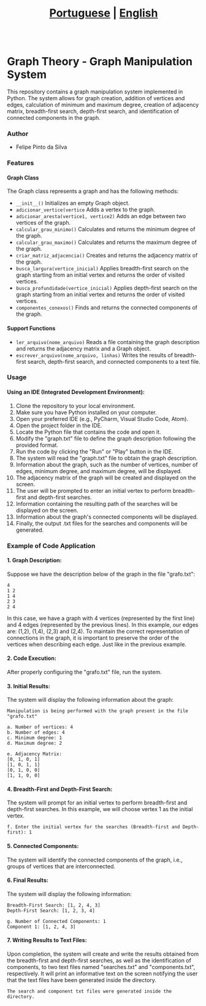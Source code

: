 # <div align="center"><a href="/README.md">Portuguese</a> | <a href="/README_EN.md">English</a></div>
<br><br>
# Graph Theory - Graph Manipulation System
This repository contains a graph manipulation system implemented in Python. The system allows for graph creation, addition of vertices and edges, calculation of minimum and maximum degree, creation of adjacency matrix, breadth-first search, depth-first search, and identification of connected components in the graph.

### Author
* Felipe Pinto da Silva

### Features
#### Graph Class
The Graph class represents a graph and has the following methods:

* ```__init__()``` Initializes an empty Graph object.
* ```adicionar_vertice(vertice``` Adds a vertex to the graph.
* ```adicionar_aresta(vertice1, vertice2)``` Adds an edge between two vertices of the graph.
* ```calcular_grau_minimo()``` Calculates and returns the minimum degree of the graph.
* ```calcular_grau_maximo()``` Calculates and returns the maximum degree of the graph.
* ```criar_matriz_adjacencia()``` Creates and returns the adjacency matrix of the graph.
* ```busca_largura(vertice_inicial)``` Applies breadth-first search on the graph starting from an initial vertex and returns the order of visited vertices.
* ```busca_profundidade(vertice_inicial)``` Applies depth-first search on the graph starting from an initial vertex and returns the order of visited vertices.
* ```componentes_conexos()``` Finds and returns the connected components of the graph.

#### Support Functions
* ```ler_arquivo(nome_arquivo)``` Reads a file containing the graph description and returns the adjacency matrix and a Graph object.
* ```escrever_arquivo(nome_arquivo, linhas)``` Writes the results of breadth-first search, depth-first search, and connected components to a text file.

### Usage
#### Using an IDE (Integrated Development Environment):

1. Clone the repository to your local environment.
2. Make sure you have Python installed on your computer.
3. Open your preferred IDE (e.g., PyCharm, Visual Studio Code, Atom).
4. Open the project folder in the IDE.
5. Locate the Python file that contains the code and open it.
6. Modify the "graph.txt" file to define the graph description following the provided format.
7. Run the code by clicking the "Run" or "Play" button in the IDE.
8. The system will read the "graph.txt" file to obtain the graph description.
9. Information about the graph, such as the number of vertices, number of edges, minimum degree, and maximum degree, will be displayed.
10. The adjacency matrix of the graph will be created and displayed on the screen.
11. The user will be prompted to enter an initial vertex to perform breadth-first and depth-first searches.
12. Information containing the resulting path of the searches will be displayed on the screen.
13. Information about the graph's connected components will be displayed.
14. Finally, the output .txt files for the searches and components will be generated.

### Example of Code Application
#### 1. Graph Description:
Suppose we have the description below of the graph in the file "grafo.txt":
```
4
1 2
1 4
2 3
2 4
```
In this case, we have a graph with 4 vertices (represented by the first line) and 4 edges (represented by the previous lines). In this example, our edges are: (1,2), (1,4), (2,3) and (2,4). To maintain the correct representation of connections in the graph, it is important to preserve the order of the vertices when describing each edge. Just like in the previous example.

#### 2. Code Execution:
After properly configuring the "grafo.txt" file, run the system.

#### 3. Initial Results:
The system will display the following information about the graph:
```
Manipulation is being performed with the graph present in the file "grafo.txt"

a. Number of vertices: 4
b. Number of edges: 4
c. Minimum degree: 1
d. Maximum degree: 2

e. Adjacency Matrix:
[0, 1, 0, 1]
[1, 0, 1, 1]
[0, 1, 0, 0]
[1, 1, 0, 0]
```
#### 4. Breadth-First and Depth-First Search:
The system will prompt for an initial vertex to perform breadth-first and depth-first searches. In this example, we will choose vertex 1 as the initial vertex.
```
f. Enter the initial vertex for the searches (Breadth-first and Depth-first): 1
```
#### 5. Connected Components:
The system will identify the connected components of the graph, i.e., groups of vertices that are interconnected.

#### 6. Final Results:
The system will display the following information:
```
Breadth-First Search: [1, 2, 4, 3]
Depth-First Search: [1, 2, 3, 4]

g. Number of Connected Components: 1
Component 1: [1, 2, 4, 3]
```
#### 7. Writing Results to Text Files:
Upon completion, the system will create and write the results obtained from the breadth-first and depth-first searches, as well as the identification of components, to two text files named "searches.txt" and
"components.txt", respectively. It will print an informative text on the screen notifying the user that the text files have been generated inside the directory.
```
The search and component txt files were generated inside the directory.
```
